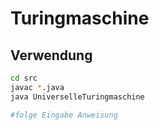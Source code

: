 # Turingmaschine


## Verwendung

```bash
cd src
javac *.java
java UniverselleTuringmaschine

#folge Eingabe Anweisung
```
